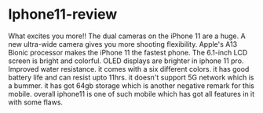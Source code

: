 # Iphone11-review
What excites you more!!
The dual cameras on the iPhone 11 are a huge.
A new ultra-wide camera gives you more shooting flexibility.
Apple's A13 Bionic processor makes the iPhone 11 the fastest phone.
The 6.1-inch LCD screen is bright and colorful.
OLED displays are brighter in iphone 11 pro.
Improved water resistance.
it comes with a six different colors.
it has good battery life and can resist upto 11hrs.
it doesn't support 5G network which is a bummer.
it has got 64gb storage which is another negative remark for this mobile.
overall iphone11 is one of such mobile which has got all features in it with some flaws.
